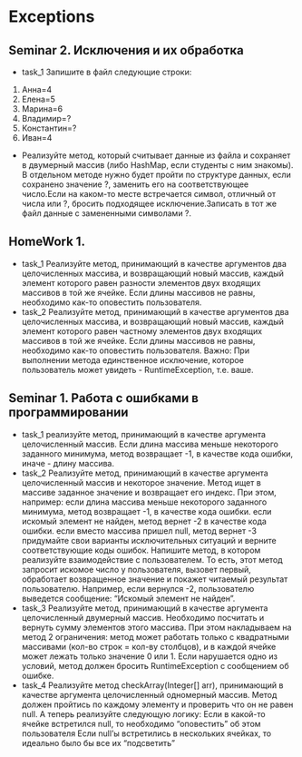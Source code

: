 # Exceptions
## Seminar 2. Исключения и их обработка

* task_1 Запишите в файл следующие строки:
1. Анна=4
2. Елена=5
3. Марина=6
4. Владимир=?
5. Константин=?
6. Иван=4
* Реализуйте метод, который считывает данные из файла и сохраняет в двумерный массив (либо HashMap, если студенты с ним знакомы). В отдельном методе нужно будет пройти по структуре данных, если сохранено значение ?, заменить его на соответствующее число.Если на каком-то месте встречается символ, отличный от числа или ?, бросить подходящее исключение.Записать в тот же файл данные с замененными символами ?.

## HomeWork 1.

* task_1 Реализуйте метод, принимающий в качестве аргументов два целочисленных массива, и возвращающий новый массив, каждый элемент которого равен разности элементов двух входящих массивов в той же ячейке. Если длины массивов не равны, необходимо как-то оповестить пользователя.
* task_2 Реализуйте метод, принимающий в качестве аргументов два целочисленных массива, и возвращающий новый массив, каждый элемент которого равен частному элементов двух входящих массивов в той же ячейке. Если длины массивов не равны, необходимо как-то оповестить пользователя. Важно: При выполнении метода единственное исключение, которое пользователь может увидеть - RuntimeException, т.е. ваше.

## Seminar 1. Работа с ошибками в программировании

*  task_1 реализуйте метод, принимающий в качестве аргумента целочисленный массив.
   Если длина массива меньше некоторого заданного минимума, метод возвращает -1, в качестве кода ошибки, иначе - длину массива.
*  task_2 Реализуйте метод, принимающий в качестве аргумента целочисленный массив и некоторое значение. Метод ищет в массиве заданное значение и возвращает его индекс. При этом, например:
   если длина массива меньше некоторого заданного минимума, метод возвращает -1, в качестве кода ошибки.
   если искомый элемент не найден, метод вернет -2 в качестве кода ошибки.
   если вместо массива пришел null, метод вернет -3
   придумайте свои варианты исключительных ситуаций и верните соответствующие коды ошибок.
   Напишите метод, в котором реализуйте взаимодействие с пользователем. То есть, этот метод запросит искомое число у пользователя, вызовет первый, обработает возвращенное значение и покажет читаемый результат пользователю. Например, если вернулся -2, пользователю выведется сообщение: “Искомый элемент не найден”.
*  task_3 Реализуйте метод, принимающий в качестве аргумента целочисленный двумерный массив.
   Необходимо посчитать и вернуть сумму элементов этого массива.
   При этом накладываем на метод 2 ограничения: метод может работать только с квадратными массивами (кол-во строк = кол-ву столбцов), и в каждой ячейке может лежать только значение 0 или 1.
   Если нарушается одно из условий, метод должен бросить RuntimeException с сообщением об ошибке.
*  task_4 Реализуйте метод checkArray(Integer[] arr), принимающий в качестве аргумента целочисленный одномерный массив.
   Метод должен пройтись по каждому элементу и проверить что он не равен null.
   А теперь реализуйте следующую логику:
   Если в какой-то ячейке встретился null, то необходимо “оповестить” об этом пользователя
   Если null’ы встретились в нескольких ячейках, то идеально было бы все их “подсветить”